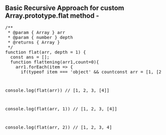 <h2>Basic Recursive Approach for custom Array.prototype.flat method - </h2>
<pre>
/**
 * @param { Array } arr
 * @param { number } depth
 * @returns { Array }
 */
function flat(arr, depth = 1) {
  const ans = [];
  function flattening(arr1,count=0){
    arr1.forEach(item => {
      if(typeof item === 'object' && count<depth){
        flattening(item,count+1);
      }
      else ans.push(item);
    })
  }
  flattening(arr,0);
  return ans;
}

const arr = [1, [2], [3, [4]]];

console.log(flat(arr))
// [1, 2, 3, [4]]

console.log(flat(arr, 1))
// [1, 2, 3, [4]]

console.log(flat(arr, 2))
// [1, 2, 3, 4]

</pre>
